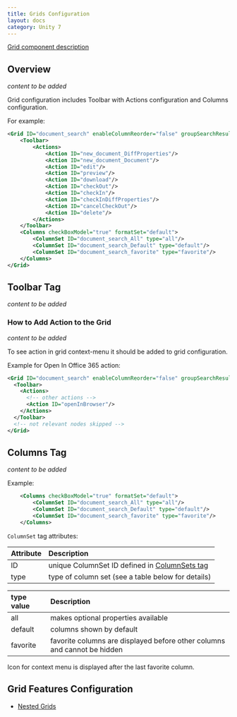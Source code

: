 ```yaml
---
title: Grids Configuration
layout: docs
category: Unity 7
---
```

[Grid component description](../components/grid)

## Overview

*content to be added*

Grid configuration includes Toolbar with Actions configuration and Columns configuration. 

For example:

```xml
<Grid ID="document_search" enableColumnReorder="false" groupSearchResults="false">
	<Toolbar>
		<Actions>
			<Action ID="new_document_DiffProperties"/>
			<Action ID="new_document_Document"/>
			<Action ID="edit"/>
			<Action ID="preview"/>
			<Action ID="download"/>
			<Action ID="checkOut"/>
			<Action ID="checkIn"/>
			<Action ID="checkInDiffProperties"/>
			<Action ID="cancelCheckOut"/>
			<Action ID="delete"/>
		</Actions>
	</Toolbar>
	<Columns checkBoxModel="true" formatSet="default">
		<ColumnSet ID="document_search_All" type="all"/>
		<ColumnSet ID="document_search_Default" type="default"/>
		<ColumnSet ID="document_search_favorite" type="favorite"/>
	</Columns>
</Grid>
```

## Toolbar Tag

*content to be added*

### How to Add Action to the Grid

*content to be added*

To see action in grid context-menu it should be added to grid configuration.

Example for Open In Office 365 action:

```xml
<Grid ID="document_search" enableColumnReorder="false" groupSearchResults="false">
  <Toolbar>
    <Actions>
      <!-- other actions -->
      <Action ID="openInBrowser"/>
    </Actions>
  </Toolbar>
  <!-- not relevant nodes skipped -->
</Grid>

```

## Columns Tag

*content to be added*

Example:

```xml
	<Columns checkBoxModel="true" formatSet="default">
		<ColumnSet ID="document_search_All" type="all"/>
		<ColumnSet ID="document_search_Default" type="default"/>
		<ColumnSet ID="document_search_favorite" type="favorite"/>
	</Columns>
```

`ColumnSet` tag attributes:

|Attribute|Description|
|:--------|:----------|
|ID   | unique ColumnSet ID defined in [ColumnSets tag](tags-list/columnsets-tag)|
|type | type of column set (see a table below for details)|

|type value  |Description|
|:-----------|:----------|
| all     | makes optional properties available|
| default | columns shown by default|
| favorite| favorite columns are displayed before other columns and cannot be hidden|

Icon for context menu is displayed after the last favorite column.

## Grid Features Configuration

- [Nested Grids](grids/nested-grids)
